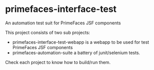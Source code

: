 # primefaces-interface-test
An automation test suit for PrimeFaces JSF components

This project consists of two sub projects:

- primefaces-interface-test-webapp is a webapp to be used for test PrimeFaces JSF components
- primefaces-automation-suite a battery of junit/selenium tests.

Check each project to know how to build/run them.